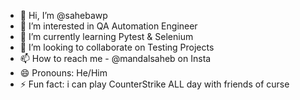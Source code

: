 - 👋 Hi, I’m @sahebawp
- 👀 I’m interested in QA Automation Engineer
- 🌱 I’m currently learning Pytest & Selenium
- 💞️ I’m looking to collaborate on Testing Projects
- 📫 How to reach me - @mandalsaheb on Insta
- 😄 Pronouns: He/Him
- ⚡ Fun fact: i can play CounterStrike ALL day with friends of curse 

<!---
sahebawp/sahebawp is a ✨ special ✨ repository because its `README.md` (this file) appears on your GitHub profile.
You can click the Preview link to take a look at your changes.
--->
